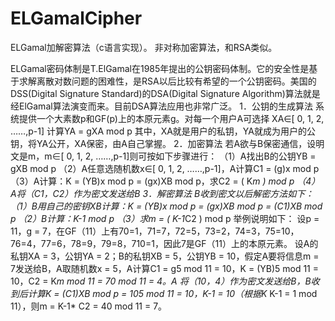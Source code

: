 # ELGamalCipher
ELGamal加解密算法（c语言实现）。
非对称加密算法，和RSA类似。

ELGamal密码体制是T.ElGamal在1985年提出的公钥密码体制。它的安全性是基于求解离散对数问题的困难性，是RSA以后比较有希望的一个公钥密码。美国的DSS(Digital Signature Standard)的DSA(Digital Signature Algorithm)算法就是经ElGamal算法演变而来。目前DSA算法应用也非常广泛。
1．公钥的生成算法
    系统提供一个大素数p和GF(p)上的本原元素g。对每一个用户A可选择
    XA∈[ 0, 1, 2, ……,p-1]
    计算YA = gXA mod p
    其中，XA就是用户的私钥，YA就成为用户的公钥，将YA公开，XA保密，由A自己掌握。
2．加密算法
    若A欲与B保密通信，设明文是m，m∈[ 0, 1, 2, ……,p-1]则可按如下步骤进行：
    （1）A找出B的公钥YB = gXB mod p
    （2）A任意选随机数x∈[ 0, 1, 2, ……,p-1]，A计算C1 = (g)x mod p
    （3）A计算：K = (YB)x mod p = (gx)XB mod p，求C2  = ( K*m ) mod p
    （4）A将（C1，C2）作为密文发送给B
3．解密算法
    B收到密文以后解密方法如下：
    （1）B用自己的密钥XB计算：K = (YB)x mod p = (gx)XB mod p = (C1)XB mod p
    （2）B计算：K-1 mod p
    （3）求m = ( K-1*C2 ) mod p
    举例说明如下：
    设p = 11，g = 7，在GF（11）上有70=1，71=7，72=5，73=2，74=3，75=10，76=4，77=6，78=9，79=8，710=1，因此7是GF（11）上的本原元素。
    设A的私钥XA = 3，公钥YA = 2；B的私钥XB = 5，公钥YB = 10，假定A要将信息m = 7发送给B，A取随机数x = 5，A计算C1 = g5 mod 11 = 10，K = (YB)5 mod 11 = 10，C2 = K*m mod 11 = 70 mod 11 = 4。A 将（10，4）作为密文发送给B，B收到后计算K = (C1)XB mod p = 105 mod 11 = 10，K-1 = 10（根据K* K-1 = 1 mod 11），则m = K-1* C2  = 40 mod 11 = 7。
